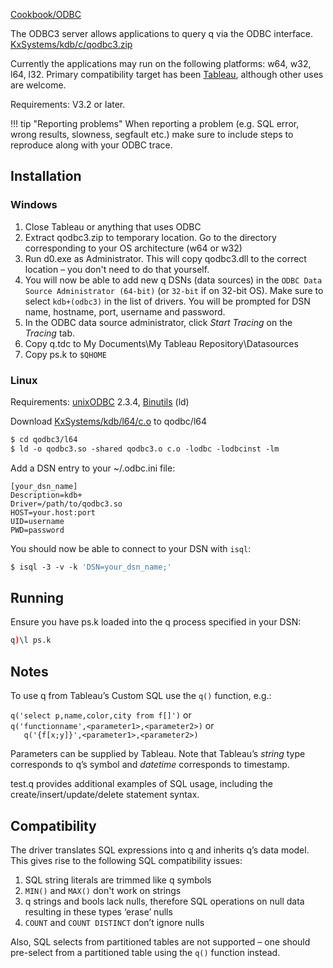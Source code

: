 <i class="fa fa-hand-o-right"></i> [Cookbook/ODBC](/cookbook/odbc/)

The ODBC3 server allows applications to query q via the ODBC interface.  
<i class="fa fa-github"></i> [KxSystems/kdb/c/qodbc3.zip](https://github.com/KxSystems/kdb/blob/master/c/qodbc3.zip)

Currently the applications may run on the following platforms: w64, w32, l64, l32. Primary compatibility target has been [Tableau](https://www.tableau.com/), although other uses are welcome.

Requirements: V3.2 or later.

!!! tip "Reporting problems"
    When reporting a problem (e.g. SQL error, wrong results, slowness, segfault etc.) make sure to include steps to reproduce along with your ODBC trace.

## Installation

### Windows

1. Close Tableau or anything that uses ODBC
2. Extract qodbc3.zip to temporary location. Go to the directory corresponding to your OS architecture (w64 or w32)
3.  Run d0.exe as Administrator. This will copy qodbc3.dll to the correct location – you don't need to do that yourself.
4.  You will now be able to add new q DSNs (data sources) in the `ODBC Data Source Administrator (64-bit)` (or `32-bit` if on 32-bit OS). Make sure to select `kdb+(odbc3)` in the list of drivers. You will be prompted for DSN name, hostname, port, username and password.
5.  In the ODBC data source administrator, click _Start Tracing_ on the _Tracing_ tab.
6.  Copy q.tdc to My Documents\My Tableau Repository\Datasources
7.  Copy ps.k to `$QHOME`


### Linux

Requirements: [unixODBC](http://www.unixodbc.org) 2.3.4, [Binutils](https://www.gnu.org/software/binutils/) (ld)

Download <i class="fa fa-github"></i> [KxSystems/kdb/l64/c.o](https://github.com/KxSystems/kdb/blob/master/l64/c.o) to qodbc/l64
```bash
$ cd qodbc3/l64
$ ld -o qodbc3.so -shared qodbc3.o c.o -lodbc -lodbcinst -lm
```
Add a DSN entry to your ~/.odbc.ini file:
```
[your_dsn_name]
Description=kdb+
Driver=/path/to/qodbc3.so
HOST=your.host:port
UID=username
PWD=password
```
You should now be able to connect to your DSN with `isql`:
```bash
$ isql -3 -v -k 'DSN=your_dsn_name;'
```


## Running

Ensure you have ps.k loaded into the q process specified in your DSN:
```q
q)\l ps.k
```


## Notes

To use q from Tableau’s Custom SQL use the `q()` function, e.g.:

`q('select p,name,color,city from f[]')` or  
`q('functionname',<parameter1>,<parameter2>)` or  
`   q('{f[x;y]}',<parameter1>,<parameter2>)`

Parameters can be supplied by Tableau. Note that Tableau’s _string_ type corresponds to q’s symbol and _datetime_ corresponds to timestamp.

test.q provides additional examples of SQL usage, including the create/insert/update/delete statement syntax.


## Compatibility

The driver translates SQL expressions into q and inherits q’s data model. This gives rise to the following SQL compatibility issues:

1.  SQL string literals are trimmed like q symbols
2.  `MIN()` and `MAX()` don't work on strings
3.  q strings and bools lack nulls, therefore SQL operations on null data resulting in these types ‘erase’ nulls
4.  `COUNT` and `COUNT DISTINCT` don’t ignore nulls

Also, SQL selects from partitioned tables are not supported – one should pre-select from a partitioned table using the `q()` function instead.
